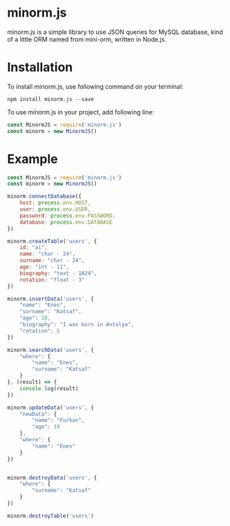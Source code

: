 
# minorm.js

minorm.js is a simple library to use JSON queries for MySQL database, kind of a little ORM named from mini-orm, written in Node.js.

# Installation

To install minorm.js, use following command on your terminal:

```
npm install minorm.js --save
```

To use minorm.js in your project, add following line:

```javascript
const MinormJS = require('minorm.js')
const minorm = new MinormJS()
```

# Example
```javascript
const MinormJS = require('minorm.js')
const minorm = new MinormJS()

minorm.connectDatabase({
    host: process.env.HOST,
    user: process.env.USER,
    password: process.env.PASSWORD,
    database: process.env.DATABASE
})

minorm.createTable('users', {
    id: "ai",
    name: "char - 24",
    surname: "char - 24",
    age: "int - 11",
    biography: "text - 1024",
    rotation: "float - 3"
})

minorm.insertData('users', {
    "name": "Enes",
    "surname": "Katsaf",
    "age": 18,
    "biography": "I was born in Antalya",
    "rotation": 5
})

minorm.searchData('users', {
    "where": {
        "name": "Enes",
        "surname": "Katsaf"
    }    
}, (result) => {
    console.log(result)
})

minorm.updateData('users', {
    "newData": {
        "name": "Furkan",
        "age": 19
    },
    "where": {
        "name": "Enes"
    }
})


minorm.destroyData('users', {
    "where": {
        "surname": "Katsaf"
    }
})

minorm.destroyTable('users')

```
